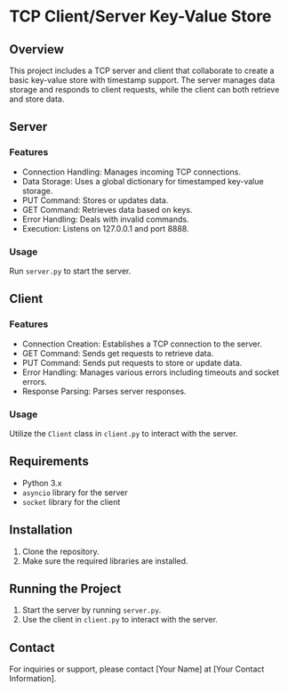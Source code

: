 # TCP Client/Server Key-Value Store

## Overview
This project includes a TCP server and client that collaborate to create a basic key-value store with timestamp support. The server manages data storage and responds to client requests, while the client can both retrieve and store data.

## Server
### Features
- Connection Handling: Manages incoming TCP connections.
- Data Storage: Uses a global dictionary for timestamped key-value storage.
- PUT Command: Stores or updates data.
- GET Command: Retrieves data based on keys.
- Error Handling: Deals with invalid commands.
- Execution: Listens on 127.0.0.1 and port 8888.

### Usage
Run `server.py` to start the server.

## Client
### Features
- Connection Creation: Establishes a TCP connection to the server.
- GET Command: Sends get requests to retrieve data.
- PUT Command: Sends put requests to store or update data.
- Error Handling: Manages various errors including timeouts and socket errors.
- Response Parsing: Parses server responses.

### Usage
Utilize the `Client` class in `client.py` to interact with the server.

## Requirements
- Python 3.x
- `asyncio` library for the server
- `socket` library for the client

## Installation
1. Clone the repository.
2. Make sure the required libraries are installed.

## Running the Project
1. Start the server by running `server.py`.
2. Use the client in `client.py` to interact with the server.

## Contact
For inquiries or support, please contact [Your Name] at [Your Contact Information].

